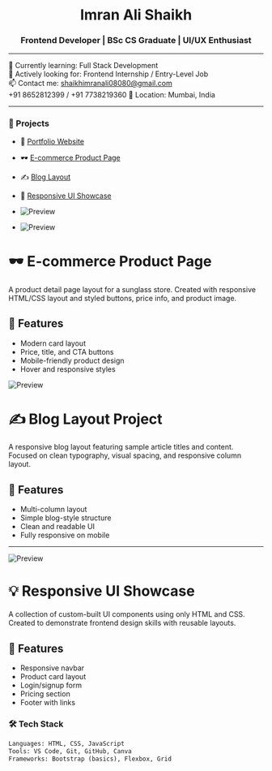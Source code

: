 <h1 align="center">Imran Ali Shaikh </h1>
<h3 align="center">Frontend Developer | BSc CS Graduate | UI/UX Enthusiast</h3>

---

🌱 Currently learning: Full Stack Development  
💼 Actively looking for: Frontend Internship / Entry-Level Job  
📫 Contact me: shaikhimranali08080@gmail.com  
+91 8652812399 / +91 7738219360
📍 Location: Mumbai, India

---

### 🚀 Projects
- 🎨 [Portfolio Website](https://iamimranshaikh.github.io/portfolio-website)

- 🕶️ [E-commerce Product Page](https://iamimranshaikh.github.io/sunglass-ecommerce-demo)  
- ✍️ [Blog Layout](https://iamimranshaikh.github.io/blog-project)  
- 🧩 [Responsive UI Showcase](https://iamimranshaikh.github.io/responsive-ui-showcase)
  
- ![Preview](portfolio_website_preview.png)
- ![Preview](e-commerce_product_page_preview.png) 

# 🕶️ E-commerce Product Page

A product detail page layout for a sunglass store. Created with responsive HTML/CSS layout and styled buttons, price info, and product image.

## 🛒 Features
- Modern card layout
- Price, title, and CTA buttons
- Mobile-friendly product design
- Hover and responsive styles

![Preview](blog_layout_project_preview.png)

# ✍️ Blog Layout Project

A responsive blog layout featuring sample article titles and content. Focused on clean typography, visual spacing, and responsive column layout.

## 📘 Features
- Multi-column layout
- Simple blog-style structure
- Clean and readable UI
- Fully responsive on mobile
---

![Preview](responsive_ui_showcase_preview.png)

# 💡 Responsive UI Showcase

A collection of custom-built UI components using only HTML and CSS. Created to demonstrate frontend design skills with reusable layouts.

## 🧩 Features
- Responsive navbar
- Product card layout
- Login/signup form
- Pricing section
- Footer with links

  
### 🛠️ Tech Stack
```html
Languages: HTML, CSS, JavaScript  
Tools: VS Code, Git, GitHub, Canva  
Frameworks: Bootstrap (basics), Flexbox, Grid  
